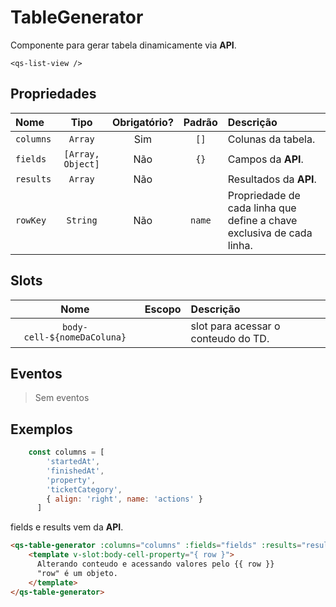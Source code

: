 # TableGenerator

Componente para gerar tabela dinamicamente via **API**.

```
<qs-list-view />
```

## Propriedades

| Nome | Tipo | Obrigatório? | Padrão | Descrição |
|:-|:-:|:-:|:-:|:-|
| `columns` | `Array` | Sim | `[]` | Colunas da tabela. |
| `fields` | `[Array, Object]` | Não | `{}` | Campos da **API**. |
| `results` | `Array` | Não |  | Resultados da **API**. |
| `rowKey` | `String` | Não | `name` | Propriedade de cada linha que define a chave exclusiva de cada linha. |

## Slots

| Nome | Escopo | Descrição |
|:-:|:-:|:-|
| `body-cell-${nomeDaColuna}` |  | slot para acessar o conteudo do TD. |

## Eventos

> Sem eventos

## Exemplos
```js
    const columns = [
        'startedAt',
        'finishedAt',
        'property',
        'ticketCategory',
        { align: 'right', name: 'actions' }
      ]
```
fields e results vem da **API**.
```html
<qs-table-generator :columns="columns" :fields="fields" :results="results">
	<template v-slot:body-cell-property="{ row }">
	  Alterando conteudo e acessando valores pelo {{ row }}
	  "row" é um objeto.
	</template>
</qs-table-generator>
```